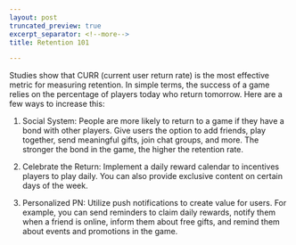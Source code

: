 ```yaml
---
layout: post
truncated_preview: true
excerpt_separator: <!--more-->
title: Retention 101

---
```


Studies show that CURR (current user return rate) is the most effective metric for measuring retention. In simple terms, the success of a game relies on the percentage of players today who return tomorrow. Here are a few ways to increase this:

1. Social System: People are more likely to return to a game if they have a bond with other players. Give users the option to add friends, play together, send meaningful gifts, join chat groups, and more. The stronger the bond in the game, the higher the retention rate.

2. Celebrate the Return: Implement a daily reward calendar to incentives players to play daily. You can also provide exclusive content on certain days of the week. 

3. Personalized PN: Utilize push notifications to create value for users. For example, you can send reminders to claim daily rewards, notify them when a friend is online, inform them about free gifts, and remind them about events and promotions in the game.
